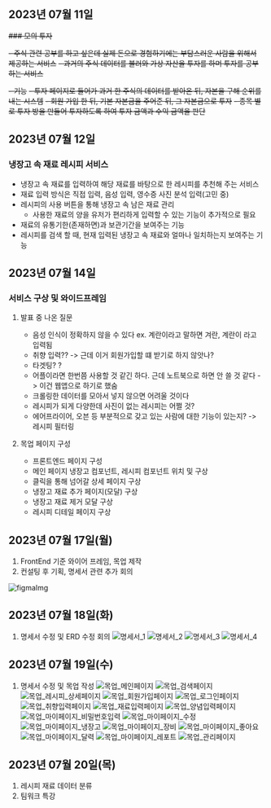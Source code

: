 ## 2023년 07월 11일

~~### 모의 투자~~

~~- 주식 관련 공부를 하고 싶은데 실제 돈으로 경험하기에는 부담스러운 사람을 위해서 제공하는 서비스~~
~~- 과거의 주식 데이터를 불러와 가상 자산을 투자를 하며 투자를 공부하는 서비스~~

~~- 기능~~
    ~~- 투자 페이지로 들어가 과거 한 주식의 데이터를 받아온 뒤, 자본을 구해 순위를 내는 시스템~~
    ~~- 회원 가입 한 뒤, 기본 자본금을 주어준 뒤, 그 자본금으로 투자~~
    ~~- 종목 별로 투자 방을 만들어 투자하도록 하여 투자 금액과 수익 금액을 판단~~

## 2023년 07월 12일

### 냉장고 속 재료 레시피 서비스
- 냉장고 속 재료를 입력하여 해당 재료를 바탕으로 한 레시피를 추천해 주는 서비스
- 재료 입력 방식은 직접 입력, 음성 입력, 영수증 사진 분석 입력(고민 중)
- 레시피의 사용 버튼을 통해 냉장고 속 남은 재료 관리
    - 사용한 재료의 양을 유저가 편리하게 입력할 수 있는 기능이 추가적으로 필요
- 재료의 유통기한(존재하면)과 보관기간을 보여주는 기능
- 레시피를 검색 할 때, 현재 입력된 냉장고 속 재료와 얼마나 일치하는지 보여주는 기능

## 2023년 07월 14일

### 서비스 구상 및 와이드프레임
1. 발표 중 나온 질문
    - 음성 인식이 정확하지 않을 수 있다 ex. 계란이라고 말하면 겨란, 계란이 라고 입력됨
    - 취향 입력?? -> 근데 이거 회원가입할 떄 받기로 하지 않앗나?
    - 타겟팅? ?
    - 어플이라면 한번쯤 사용할 것 같긴 하다. 근데 노트북으로 하면 안 쓸 것 같다 -> 이건 웹앱으로 하기로 했숨
    - 크롤링한 데이터를 모아서 넣지 않으면 어려울 것이다
    - 레시피가 되게 다양한데 사진이 없는 레시피는 어쩔 것?
    - 에어프라이어, 오븐 등 부분적으로 갖고 있는 사람에 대한 기능이 있는지? -> 레시피 필터링

2. 목업 페이지 구성
    - 프론트엔드 페이지 구성
    - 메인 페이지 냉장고 컴포넌트, 레시피 컴포넌트 위치 및 구상
    - 클릭을 통해 넘어갈 상세 페이지 구상
    - 냉장고 재료 추가 페이지(모달) 구상
    - 냉장고 재료 제거 모달 구상
    - 레시피 디테일 페이지 구상

## 2023년 07월 17일(월)

1. FrontEnd 기준 와이어 프레임, 목업 제작
2. 컨설팅 후 기획, 명세서 관련 추가 회의

![figmaImg](./img/figma.PNG)

## 2023년 07월 18일(화)

1. 명세서 수정 및 ERD 수정 회의
![명세서_1](./img/Spacification_1.PNG)
![명세서_2](./img/Spacification_2.PNG)
![명세서_3](./img/Spacification_3.PNG)
![명세서_4](./img/Spacification_4.PNG)


## 2023년 07월 19일(수)
1. 명세서 수정 및 목업 작성
![목업_메인페이지](./img/MainPage.PNG)
![목업_검색페이지](./img/SearchRecipe.PNG)
![목업_레시피_상세페이지](./img/RecipeDetail.PNG)
![목업_회원가입페이지](./img/SignUp.PNG)
![목업_로그인페이지](./img/LogIn.PNG)
![목업_취향입력페이지](./img/HateOrAllergy_Ingredient.PNG)
![목업_재료입력페이지](./img/InputIngredient.PNG)
![목업_양념입력페이지](./img/InputSeasoning.PNG)
![목업_마이페이지_비밀번호입력](./img/MyPage_InputPassword.PNG)
![목업_마이페이지_수정](./img/MyPage_Edit.PNG)
![목업_마이페이지_냉장고](./img/MyPage_Refrigerator.PNG)
![목업_마이페이지_장비](./img/MyPage_Equipment.PNG)
![목업_마이페이지_좋아요](./img/MyPage_LikeRecipe.PNG)
![목업_마이페이지_달력](./img/MyPage_Calender.PNG)
![목업_마이페이지_레포트](./img/MyPage_Report.PNG)
![목업_관리페이지](./img/AdminPage.PNG)

## 2023년 07월 20일(목)
1. 레시피 재료 데이터 분류
2. 팀워크 특강